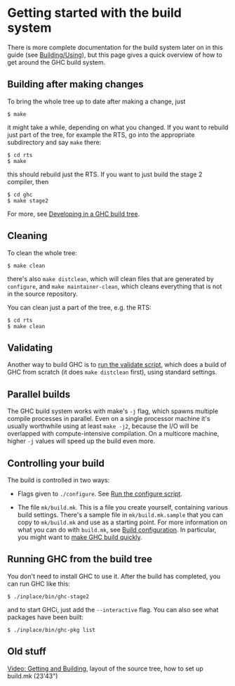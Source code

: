 


# Getting started with the build system



There is more complete documentation for the build system later on in this guide (see [Building/Using](building/using)), but this page gives a quick overview of how to get around the GHC build system.


## Building after making changes



To bring the whole tree up to date after making a change, just 


```wiki
$ make
```


it might take a while, depending on what you changed.  If you want to rebuild just part of the tree, for example the RTS, go into the appropriate subdirectory and say `make` there:


```wiki
$ cd rts
$ make
```


this should rebuild just the RTS.  If you want to just build the stage 2 compiler, then


```wiki
$ cd ghc
$ make stage2
```


For more, see [Developing in a GHC build tree](building/using#developing-in-a-ghc-build-tree).


## Cleaning



To clean the whole tree:


```wiki
$ make clean
```


there's also `make distclean`, which will clean files that are generated by `configure`, and `make maintainer-clean`, which cleans everything that is not in the source repository.



You can clean just a part of the tree, e.g. the RTS:


```wiki
$ cd rts
$ make clean
```

## Validating



Another way to build GHC is to [run the validate script](testing-patches), which does a build of GHC from scratch (it does `make distclean` first), using standard settings.


## Parallel builds



The GHC build system works with make's `-j` flag, which spawns multiple compile processes in parallel.  Even on a single processor machine it's usually worthwhile using at least `make -j2`, because the I/O will be overlapped with compute-intensive compilation.  On a multicore machine, higher `-j` values will speed up the build even more.


## Controlling your build



The build is controlled in two ways:


- Flags given to `./configure`.  See [Run the configure script](building/using#run-the-configure-script).

- The file `mk/build.mk`.  This is a file you create yourself, containing various build settings.  There's a sample file in `mk/build.mk.sample` that you can copy to `mk/build.mk` and use as a starting point.  For more information on what you can do with `build.mk`, see [Build configuration](building/using#build-configuration).  In particular, you might want to [make GHC build quickly](building/using#how-to-make-ghc-build-quickly).

## Running GHC from the build tree



You don't need to install GHC to use it.  After the build has completed, you can run GHC like this:


```wiki
$ ./inplace/bin/ghc-stage2
```


and to start GHCi, just add the `--interactive` flag.  You can also see what packages have been built:


```wiki
$ ./inplace/bin/ghc-pkg list
```

## Old stuff



[
Video: Getting and Building](http://video.google.com/videoplay?docid=7166458546326012899), layout of the source tree, how to set up build.mk (23'43")


